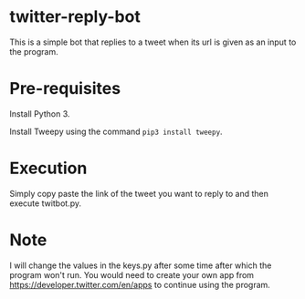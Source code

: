 # twitter-reply-bot

This is a simple bot that replies to a tweet when its url is given as an input to the program.

# Pre-requisites

Install Python 3.

Install Tweepy using the command ``pip3 install tweepy``.

# Execution

Simply copy paste the link of the tweet you want to reply to and then execute twitbot.py.

# Note

I will change the values in the keys.py after some time after which the program won't run. You would need to create your own app from 
https://developer.twitter.com/en/apps to continue using the program. 

